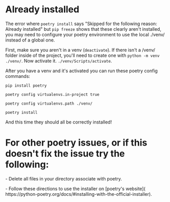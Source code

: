 # Already installed

The error where `poetry install` says "Skipped for the following reason: Already installed" but `pip freeze` shows that these
clearly aren't installed, you may need to configure your poetry environment to use the local ./venv/ instead of a global one.

First, make sure you aren't in a venv (`deactivate`). If there isn't a /venv/ folder inside of the project, you'll need to
create one with `python -m venv ./venv/`. Now activate it. `./venv/Scripts/activate`.

After you have a venv and it's activated you can run these poetry config commands:

```shell
pip install poetry

poetry config virtualenvs.in-project true

poetry config virtualenvs.path ./venv/

poetry install
```

And this time they should all be correctly installed!

# For other poetry issues, or if this doesn't fix the issue try the following: 
   <p >- Delete all files in your directory associate with poetry.</p>
   - Follow these directions to use the installer on [poetry's website]( https://python-poetry.org/docs/#installing-with-the-official-installer).
